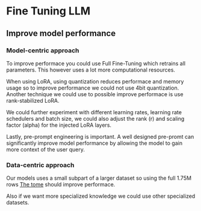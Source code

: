 # Fine Tuning LLM

## Improve model performance

### Model-centric approach

To improve performace you could use Full Fine-Tuning which retrains all parameters. This however uses a lot more computational resources.

When using LoRA, using quantization reduces performace and memory usage so to improve performance we could not use 4bit quantization.
Another technique we could use to possible improve performace is use rank-stabilized LoRA.

We could further experiment with different learning rates, learning rate schedulers and batch size, we could also adjust the rank (r) and scaling factor (alpha) for the injected LoRA layers. 

Lastly, pre-prompt engineering is important. 
A well designed pre-promt can significantly improve model performance by allowing the model to gain more context of the user query.

### Data-centric approach

Our models uses a small subpart of a larger dataset so using the full 1.75M rows [The tome](https://huggingface.co/datasets/arcee-ai/The-Tome) should improve performace.

Also if we want more specialized knowledge we could use other specialized datasets.

